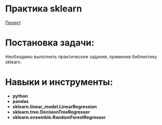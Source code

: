 # Практика sklearn
[Проект](Яндекс.Практикум%20Максимизация%20R2%20поиск%20модели.ipynb)  
# Постановка задачи:    
Необходимо выполнить практические задания, применив библиотеку sklearn.
# Навыки и инструменты:  
* **python**
* **pandas**
* **sklearn.linear_model.LinearRegression**
* **sklearn.tree.DecisionTreeRegressor**
* **sklearn.ensemble.RandomForestRegressor** 
